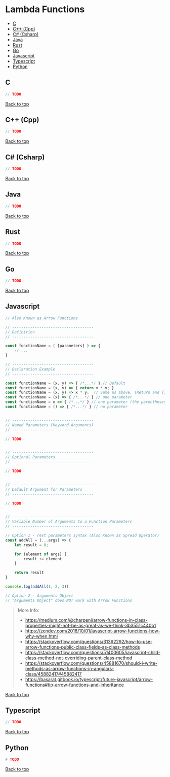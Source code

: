 # Lambda Functions

- [C](#c)
- [C++ (Cpp)](#c-cpp)
- [C# (Csharp)](#c-csharp)
- [Java](#java)
- [Rust](#rust)
- [Go](#go)
- [Javascript](#javascript)
- [Typescript](#typescript)
- [Python](#python)

## C

```C
// TODO
```

[Back to top](#top)

## C++ (Cpp)

```Cpp
// TODO
```

[Back to top](#top)

## C# (Csharp)

```Cs
// TODO
```

[Back to top](#top)

## Java

```Java
// TODO
```

[Back to top](#top)

## Rust

```Rust
// TODO
```

[Back to top](#top)

## Go

```Go
// TODO
```

[Back to top](#top)

## Javascript

```Javascript
// Also Known as Arrow Functions

// ------------------------------------
// Definition
// ------------------------------------

const functionName = ( [parameters] ) => {
	// ...
}

// ------------------------------------
// Declaration Example
// ------------------------------------

const functionName = (x, y) => { /*...*/ } // Default
const functionName = (x, y) => { return x * y; }
const functionName = (x, y) => x * y;  // Same as above. (Return and {} can be omitted for simple/small code)
const functionName = (x) => { /*...*/ } // one parameter
const functionName = x => { /*...*/ } // one parameter (the parentheses can be omitted)
const functionName = () => { /*...*/ } // no parameter


// ------------------------------------
// Named Parameters (Keyword Arguments)
// ------------------------------------

// TODO


// ------------------------------------
// Optional Parameters
// ------------------------------------

// TODO


// ------------------------------------
// Default Argument for Parameters
// ------------------------------------

// TODO


// ------------------------------------
// Variable Number of Arguments to a Function Parameters
// ------------------------------------

// Option 1 - rest parameters syntax (Also Known as Spread Operator)
const addAll = (...args) => {
	let result = 0;

	for (element of args) {
		result += element
	}

	return result
}

console.log(addAll(1, 2, 3))

// Option 2 - Arguments Object
// "Arguments Object" does NOT work with Arrow Functions
```

> More Info:
> - https://medium.com/@charpeni/arrow-functions-in-class-properties-might-not-be-as-great-as-we-think-3b3551c440b1
> - https://zendev.com/2018/10/01/javascript-arrow-functions-how-why-when.html
> - https://stackoverflow.com/questions/31362292/how-to-use-arrow-functions-public-class-fields-as-class-methods
> - https://stackoverflow.com/questions/51400605/javascript-child-class-method-not-overriding-parent-class-method
> - https://stackoverflow.com/questions/45881670/should-i-write-methods-as-arrow-functions-in-angulars-class/45882417#45882417
> - https://basarat.gitbook.io/typescript/future-javascript/arrow-functions#tip-arrow-functions-and-inheritance

[Back to top](#top)

## Typescript

```Typescript
// TODO
```

[Back to top](#top)

## Python

```Python
# TODO
```

[Back to top](#top)
